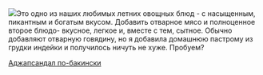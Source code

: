 <!--2025-06-21 07:52:35-->
<div class="yb">
  <div class="rss povarenok"><a href="https://www.povarenok.ru/recipes/show/182844/"><img src="https://www.povarenok.ru/data/cache/2025jun/20/48/3181909_37998-640x480.jpg"></a>Это одно из наших любимых летних овощных блюд - с насыщенным, пикантным и богатым вкусом. Добавить отварное мясо и полноценное второе блюдо- вкусное, легкое и, вместе с тем, сытное. Обычно добавляют отварную говядину, но я добавила домашнюю пастрому из грудки индейки и получилось ничуть не хуже. Пробуем? <p class="titl"><a href="https://www.povarenok.ru/recipes/show/182844/">Аджапсандал по-бакински</a></p></div>
</div>
